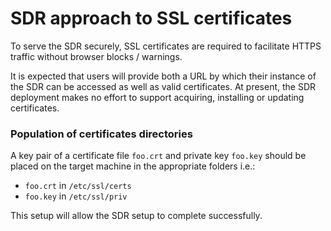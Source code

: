 # SDR approach to SSL certificates #

To serve the SDR securely, SSL certificates are required to facilitate HTTPS traffic without browser blocks / warnings. 

It is expected that users will provide both a URL by which their instance of the SDR can be accessed as well as valid certificates. At present, the SDR deployment makes no effort to support acquiring, installing or updating certificates.

### Population of certificates directories ###

A key pair of a certificate file `foo.crt` and private key `foo.key` should be placed on the target machine in the appropriate folders i.e.:

  *  `foo.crt` in `/etc/ssl/certs`
  *  `foo.key` in `/etc/ssl/priv`
  
This setup will allow the SDR setup to complete successfully.
